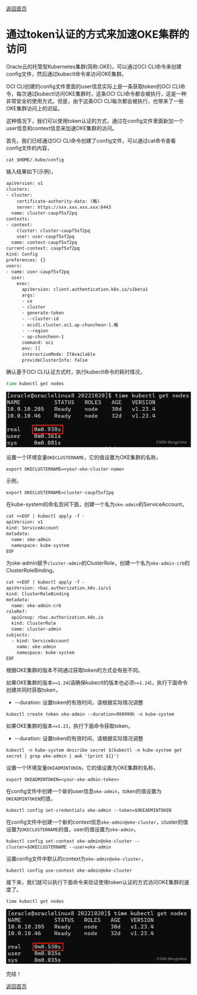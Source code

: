 [返回首页](../README.md)

# 通过token认证的方式来加速OKE集群的访问

Oracle云的托管型Kubernetes集群(简称:OKE)，可以通过OCI CLI命令来创建config文件，然后通过kubectl命令来访问OKE集群。

OCI CLI创建的config文件里面的user信息实际上是一条获取token的OCI CLI命令，每次通过kubectl访问OKE集群时，这条OCI CLI命令都会被执行，这是一种非常安全的使用方式。但是，由于这条OCI CLI每次都会被执行，也带来了一些OKE集群访问上的迟延。

这种情况下，我们可以使用token认证的方式，通过在config文件里面新加一个user信息和context信息来加速OKE集群的访问。

首先，我们已经通过OCI CLI命令创建了config文件，可以通过cat命令查看config文件的内容，

```shell
cat $HOME/.kube/config
```

输入结果如下(示例)，

```
apiVersion: v1
clusters:
- cluster:
    certificate-authority-data: (略)
    server: https://xxx.xxx.xxx.xxx:6443
  name: cluster-caupf5xf2pq
contexts:
- context:
    cluster: cluster-caupf5xf2pq
    user: user-caupf5xf2pq
  name: context-caupf5xf2pq
current-context: caupf5xf2pq
kind: Config
preferences: {}
users:
- name: user-caupf5xf2pq
  user:
    exec:
      apiVersion: client.authentication.k8s.io/v1beta1
      args:
      - ce
      - cluster
      - generate-token
      - --cluster-id
      - ocid1.cluster.oc1.ap-chuncheon-1.略
      - --region
      - ap-chuncheon-1
      command: oci
      env: []
      interactiveMode: IfAvailable
      provideClusterInfo: false
```
确认基于OCI CLI认证方式时，执行kubectl命令的耗时情况，
```sh
time kubectl get nodes
```
![在这里插入图片描述](images/87c1e7c3d5b940e0831b44ab81a4cfb6.png)

设置一个环境变量`OKECLUSTERNAME`，它的值设置为OKE集群的名称，

```
export OKECLUSTERNAME=<your-oke-cluster-name>
```

示例，

```
export OKECLUSTERNAME=cluster-caupf5xf2pq
```

在kube-system的命名空间下面，创建一个名为`oke-admin`的ServiceAccount，

```
cat <<EOF | kubectl apply -f - 
apiVersion: v1
kind: ServiceAccount
metadata:
  name: oke-admin
  namespace: kube-system
EOF
```

为oke-admin赋予`cluster-admin`的ClusterRole，创建一个名为`oke-admin-crb`的ClusterRoleBinding，

```
cat <<EOF | kubectl apply -f - 
apiVersion: rbac.authorization.k8s.io/v1
kind: ClusterRoleBinding
metadata:
  name: oke-admin-crb
roleRef:
  apiGroup: rbac.authorization.k8s.io
  kind: ClusterRole
  name: cluster-admin
subjects:
  - kind: ServiceAccount
    name: oke-admin
    namespace: kube-system
EOF
```

根据OKE集群的版本不同通过获取token的方式会有些不同。

如果OKE集群的版本`>=1.24`(请确保kubectl的版本也必须`>=1.24`)，执行下面命令创建并同时获取token，

- --duration: 设置token的有效时间，请根据实际情况调整

```
kubectl create token oke-admin --duration=999999h -n kube-system
```

如果OKE集群的版本`<=1.23`，执行下面命令获取token，

- --duration: 设置token的有效时间，请根据实际情况调整

```
kubectl -n kube-system describe secret $(kubectl -n kube-system get secret | grep oke-admin | awk '{print $1}')
```

设置一个环境变量`OKEADMINTOKEN`，它的值设置为OKE集群的名称，

```
export OKEADMINTOKEN=<your-oke-admin-token>
```

在config文件中创建一个新的user信息`oke-admin`，token的值设置为`OKEADMINTOKEN`的值，

```
kubectl config set-credentials oke-admin --token=$OKEADMINTOKEN
```

在config文件中创建一个新的context信息`oke-admin@oke-cluster`，cluster的值设置为`OKECLUSTERNAME`的值，user的值设置为`oke-admin`，

```
kubectl config set-context oke-admin@oke-cluster --cluster=$OKECLUSTERNAME --user=oke-admin
```

设置config文件中默认的context为`oke-admin@oke-cluster`，

```
kubectl config use-context oke-admin@oke-cluster
```

接下来，我们就可以执行下面命令来验证使用token认证的方式访问OKE集群的速度了。

```
time kubectl get nodes
```
![在这里插入图片描述](images/71b039decc6b4de691402f607612e6c1.png)


完结！

[返回首页](../README.md)